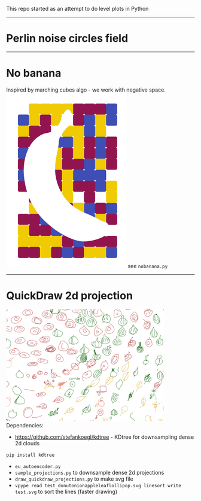 This repo started as an attempt to do level plots in Python

*** 
# Perlin noise circles field


***
# No banana
Inspired by marching cubes algo - we work with negative space.
![no banana example](demo/nobanana.png)
see `nobanana.py` 
***
# QuickDraw 2d projection
![latent space](demo/latent.png)
Dependencies:
 * https://github.com/stefankoegl/kdtree - KDtree for downsampling dense 2d clouds
```
pip install kdtree
```
* `eu_autoencoder.py` 
* `sample_projections.py` to downsample dense 2d projections
* `draw_quickdraw_projections.py` to make svg file
* `vpype read test_donutonionappleleaflollipop.svg linesort write test.svg` to sort the lines (faster drawing)